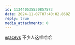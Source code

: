 ```yaml
---
id: 113440535530857573
date: 2024-11-07T07:40:02.868Z
reply: true
media_attachments: 0
---
```


[@acevs](https://mastodon.social/@acevs) 不少人这样哈哈

